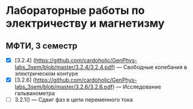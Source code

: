 # Лабораторные работы по электричеству и магнетизму
## МФТИ, 3 семестр    
- [x]  [3.2.4] (https://github.com/cardoholic/GenPhys-labs_3sem/blob/master/3.2.4/3.2.4.pdf) &mdash;  Свободные колебания в электрическом контуре
- [x]  [3.2.6] (https://github.com/cardoholic/GenPhys-labs_3sem/blob/master/3.2.6/3.2.6.pdf) &mdash;  Исследование гальванометра 
- [ ]  3.2.1() &mdash;  Сдвиг фаз в цепи переменного тока  
